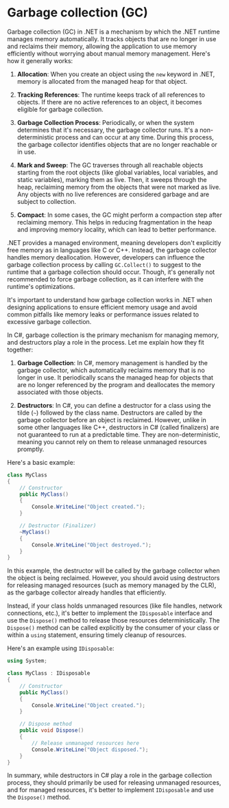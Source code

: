 # Garbage collection (GC)

Garbage collection (GC) in .NET is a mechanism by which the .NET runtime manages memory automatically. It tracks objects that are no longer in use and reclaims their memory, allowing the application to use memory efficiently without worrying about manual memory management. Here's how it generally works:

1. **Allocation**: When you create an object using the `new` keyword in .NET, memory is allocated from the managed heap for that object.

2. **Tracking References**: The runtime keeps track of all references to objects. If there are no active references to an object, it becomes eligible for garbage collection.

3. **Garbage Collection Process**: Periodically, or when the system determines that it's necessary, the garbage collector runs. It's a non-deterministic process and can occur at any time. During this process, the garbage collector identifies objects that are no longer reachable or in use.

4. **Mark and Sweep**: The GC traverses through all reachable objects starting from the root objects (like global variables, local variables, and static variables), marking them as live. Then, it sweeps through the heap, reclaiming memory from the objects that were not marked as live. Any objects with no live references are considered garbage and are subject to collection.

5. **Compact**: In some cases, the GC might perform a compaction step after reclaiming memory. This helps in reducing fragmentation in the heap and improving memory locality, which can lead to better performance.

.NET provides a managed environment, meaning developers don't explicitly free memory as in languages like C or C++. Instead, the garbage collector handles memory deallocation. However, developers can influence the garbage collection process by calling `GC.Collect()` to suggest to the runtime that a garbage collection should occur. Though, it's generally not recommended to force garbage collection, as it can interfere with the runtime's optimizations.

It's important to understand how garbage collection works in .NET when designing applications to ensure efficient memory usage and avoid common pitfalls like memory leaks or performance issues related to excessive garbage collection.


In C#, garbage collection is the primary mechanism for managing memory, and destructors play a role in the process. Let me explain how they fit together:

1. **Garbage Collection**: In C#, memory management is handled by the garbage collector, which automatically reclaims memory that is no longer in use. It periodically scans the managed heap for objects that are no longer referenced by the program and deallocates the memory associated with those objects.

2. **Destructors**: In C#, you can define a destructor for a class using the tilde (`~`) followed by the class name. Destructors are called by the garbage collector before an object is reclaimed. However, unlike in some other languages like C++, destructors in C# (called finalizers) are not guaranteed to run at a predictable time. They are non-deterministic, meaning you cannot rely on them to release unmanaged resources promptly.

Here's a basic example:

```csharp
class MyClass
{
    // Constructor
    public MyClass()
    {
        Console.WriteLine("Object created.");
    }

    // Destructor (Finalizer)
    ~MyClass()
    {
        Console.WriteLine("Object destroyed.");
    }
}
```

In this example, the destructor will be called by the garbage collector when the object is being reclaimed. However, you should avoid using destructors for releasing managed resources (such as memory managed by the CLR), as the garbage collector already handles that efficiently.

Instead, if your class holds unmanaged resources (like file handles, network connections, etc.), it's better to implement the `IDisposable` interface and use the `Dispose()` method to release those resources deterministically. The `Dispose()` method can be called explicitly by the consumer of your class or within a `using` statement, ensuring timely cleanup of resources.

Here's an example using `IDisposable`:

```csharp
using System;

class MyClass : IDisposable
{
    // Constructor
    public MyClass()
    {
        Console.WriteLine("Object created.");
    }

    // Dispose method
    public void Dispose()
    {
        // Release unmanaged resources here
        Console.WriteLine("Object disposed.");
    }
}
```

In summary, while destructors in C# play a role in the garbage collection process, they should primarily be used for releasing unmanaged resources, and for managed resources, it's better to implement `IDisposable` and use the `Dispose()` method.

